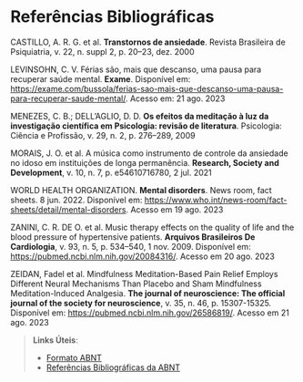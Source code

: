 # Referências Bibliográficas

CASTILLO, A. R. G. et al. **Transtornos de ansiedade**. Revista Brasileira de Psiquiatria, v. 22, n. suppl 2, p. 20–23, dez. 2000 

LEVINSOHN, C. V. Férias são, mais que descanso, uma pausa para recuperar saúde mental. **Exame**. Disponível em: <https://exame.com/bussola/ferias-sao-mais-que-descanso-uma-pausa-para-recuperar-saude-mental/>. Acesso em: 21 ago. 2023 

MENEZES, C. B.; DELL’AGLIO, D. D. **Os efeitos da meditação à luz da investigação científica em Psicologia: revisão de literatura**. Psicologia: Ciência e Profissão, v. 29, n. 2, p. 276–289, 2009 

MORAIS, J. O. et al. A música como instrumento de controle da ansiedade no idoso em instituições de longa permanência. **Research, Society and Development**, v. 10, n. 7, p. e54610716780, 2 jul. 2021 

WORLD HEALTH ORGANIZATION. **Mental disorders**. News room, fact sheets.  8 jun. 2022. Disponível em: <https://www.who.int/news-room/fact-sheets/detail/mental-disorders>. Acesso em 19 ago. 2023

ZANINI, C. R. DE O. et al. Music therapy effects on the quality of life and the blood pressure of hypertensive patients. **Arquivos Brasileiros De Cardiologia**, v. 93, n. 5, p. 534–540, 1 nov. 2009. Disponível em: <https://pubmed.ncbi.nlm.nih.gov/20084316/>. Acesso em 20 ago. 2023 

ZEIDAN, Fadel et al. Mindfulness Meditation-Based Pain Relief Employs Different Neural Mechanisms Than Placebo and Sham Mindfulness Meditation-Induced Analgesia.  **The journal of neuroscience: The official journal of the society for neuroscience**, v. 35, n. 46, p. 15307-15325. Disponível em: <https://pubmed.ncbi.nlm.nih.gov/26586819/>. Acesso em 21 ago. 2023 


> **Links Úteis**:
> - [Formato ABNT](https://www.normastecnicas.com/abnt/)
> - [Referências Bibliográficas da ABNT](https://comunidade.rockcontent.com/referencia-bibliografica-abnt/)
